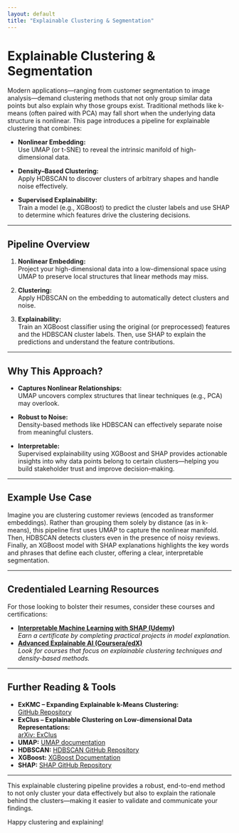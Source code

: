 ```yaml
---
layout: default
title: "Explainable Clustering & Segmentation"
---
```


# Explainable Clustering & Segmentation

Modern applications—ranging from customer segmentation to image analysis—demand clustering methods that not only group similar data points but also explain why those groups exist. Traditional methods like k-means (often paired with PCA) may fall short when the underlying data structure is nonlinear. This page introduces a pipeline for explainable clustering that combines:

- **Nonlinear Embedding:**  
  Use UMAP (or t-SNE) to reveal the intrinsic manifold of high-dimensional data.

- **Density–Based Clustering:**  
  Apply HDBSCAN to discover clusters of arbitrary shapes and handle noise effectively.

- **Supervised Explainability:**  
  Train a model (e.g., XGBoost) to predict the cluster labels and use SHAP to determine which features drive the clustering decisions.

---

## Pipeline Overview

1. **Nonlinear Embedding:**  
   Project your high-dimensional data into a low-dimensional space using UMAP to preserve local structures that linear methods may miss.

2. **Clustering:**  
   Apply HDBSCAN on the embedding to automatically detect clusters and noise.

3. **Explainability:**  
   Train an XGBoost classifier using the original (or preprocessed) features and the HDBSCAN cluster labels. Then, use SHAP to explain the predictions and understand the feature contributions.

---

## Why This Approach?

- **Captures Nonlinear Relationships:**  
  UMAP uncovers complex structures that linear techniques (e.g., PCA) may overlook.
  
- **Robust to Noise:**  
  Density-based methods like HDBSCAN can effectively separate noise from meaningful clusters.
  
- **Interpretable:**  
  Supervised explainability using XGBoost and SHAP provides actionable insights into why data points belong to certain clusters—helping you build stakeholder trust and improve decision–making.

---

## Example Use Case

Imagine you are clustering customer reviews (encoded as transformer embeddings). Rather than grouping them solely by distance (as in k-means), this pipeline first uses UMAP to capture the nonlinear manifold. Then, HDBSCAN detects clusters even in the presence of noisy reviews. Finally, an XGBoost model with SHAP explanations highlights the key words and phrases that define each cluster, offering a clear, interpretable segmentation.

---

## Credentialed Learning Resources

For those looking to bolster their resumes, consider these courses and certifications:
- **[Interpretable Machine Learning with SHAP (Udemy)](https://www.udemy.com/course/explainable-ai/)**  
  *Earn a certificate by completing practical projects in model explanation.*
- **[Advanced Explainable AI (Coursera/edX)](https://www.coursera.org/)**  
  *Look for courses that focus on explainable clustering techniques and density-based methods.*

---

## Further Reading & Tools

- **ExKMC – Expanding Explainable k-Means Clustering:**  
  [GitHub Repository](https://github.com/navefr/ExKMC)
- **ExClus – Explainable Clustering on Low-dimensional Data Representations:**  
  [arXiv: ExClus](https://arxiv.org/abs/2111.03168)
- **UMAP:** [UMAP documentation](https://umap-learn.readthedocs.io/)
- **HDBSCAN:** [HDBSCAN GitHub Repository](https://github.com/scikit-learn-contrib/hdbscan)
- **XGBoost:** [XGBoost Documentation](https://xgboost.readthedocs.io/)
- **SHAP:** [SHAP GitHub Repository](https://github.com/slundberg/shap)

---

This explainable clustering pipeline provides a robust, end-to-end method to not only cluster your data effectively but also to explain the rationale behind the clusters—making it easier to validate and communicate your findings.

Happy clustering and explaining!